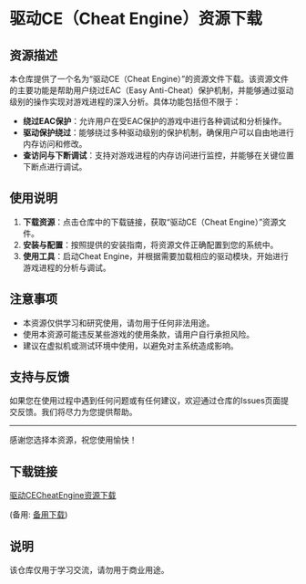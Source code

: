 # 驱动CE（Cheat Engine）资源下载

## 资源描述

本仓库提供了一个名为“驱动CE（Cheat Engine）”的资源文件下载。该资源文件的主要功能是帮助用户绕过EAC（Easy Anti-Cheat）保护机制，并能够通过驱动级别的操作实现对游戏进程的深入分析。具体功能包括但不限于：

- **绕过EAC保护**：允许用户在受EAC保护的游戏中进行各种调试和分析操作。
- **驱动保护绕过**：能够绕过多种驱动级别的保护机制，确保用户可以自由地进行内存访问和修改。
- **查访问与下断调试**：支持对游戏进程的内存访问进行监控，并能够在关键位置下断点进行调试。

## 使用说明

1. **下载资源**：点击仓库中的下载链接，获取“驱动CE（Cheat Engine）”资源文件。
2. **安装与配置**：按照提供的安装指南，将资源文件正确配置到您的系统中。
3. **使用工具**：启动Cheat Engine，并根据需要加载相应的驱动模块，开始进行游戏进程的分析与调试。

## 注意事项

- 本资源仅供学习和研究使用，请勿用于任何非法用途。
- 使用本资源可能违反某些游戏的使用条款，请用户自行承担风险。
- 建议在虚拟机或测试环境中使用，以避免对主系统造成影响。

## 支持与反馈

如果您在使用过程中遇到任何问题或有任何建议，欢迎通过仓库的Issues页面提交反馈。我们将尽力为您提供帮助。

---

感谢您选择本资源，祝您使用愉快！

## 下载链接
[驱动CECheatEngine资源下载](https://pan.quark.cn/s/dcd1a154199a) 

(备用: [备用下载](https://pan.baidu.com/s/1EDkCMO9-hAfYvigmhRMzNA?pwd=1234))

## 说明

该仓库仅用于学习交流，请勿用于商业用途。

